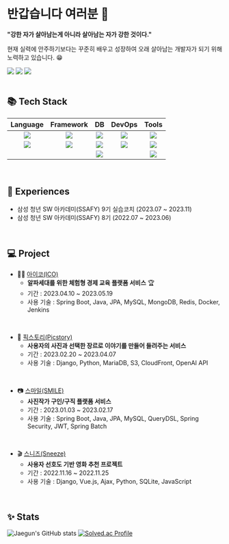 # 반갑습니다 여러분 👋
 
**"강한 자가 살아남는게 아니라 살아남는 자가 강한 것이다."**

현재 실력에 안주하기보다는 꾸준히 배우고 성장하여 오래 살아남는 개발자가 되기 위해 노력하고 있습니다. 😁

<div>
  <span><a href="https://velog.io/@rungoat"><img src="https://img.shields.io/badge/velog-20C997?style=flat-square&logo=velog&logoColor=white"></a>
</span> <span><a href="https://shocking-feeling-98b.notion.site/d551f26d282b4cacb872fa90211058ce?pvs=4"><img src="https://img.shields.io/badge/Portfolio-000000?style=flat-square&logo=notion&logoColor=white"></a></span> <span><img src="https://img.shields.io/badge/sjk1052005@gmail.com-EA4335?style=flat-square&logo=gmail&logoColor=white"></span>
</div>

<br>

## 📚 Tech Stack
| Language | Framework | DB | DevOps | Tools |
| :-----: | :-----: | :-----: | :-----: | :-----: |
| <img src="https://img.shields.io/badge/JAVA-007396?style=for-the-badge&logo=JAVA&logoColor=white"> | <img src="https://img.shields.io/badge/springboot-6DB33F?style=for-the-badge&logo=springboot&logoColor=white"> | <img src="https://img.shields.io/badge/MySQl-4479A1?style=for-the-badge&logo=MySQL&logoColor=white"> | <img src="https://img.shields.io/badge/Docker-2496ED?style=for-the-badge&logo=Docker&logoColor=white"> | <img src="https://img.shields.io/badge/SourceTree-0052CC?style=for-the-badge&logo=SourceTree&logoColor=white"> |
| <img src="https://img.shields.io/badge/Python-3776AB?style=for-the-badge&logo=Python&logoColor=white"> | <img src="https://img.shields.io/badge/Django-092E20?style=for-the-badge&logo=Django&logoColor=white"> | <img src="https://img.shields.io/badge/MongoDB-47A248?style=for-the-badge&logo=MongoDB&logoColor=white"> | <img src="https://img.shields.io/badge/Jenkins-D24939?style=for-the-badge&logo=Jenkins&logoColor=white"> | <img src="https://img.shields.io/badge/Jira-0052CC?style=for-the-badge&logo=Jira&logoColor=white"> |
|  |  | <img src="https://img.shields.io/badge/Redis-DC382D?style=for-the-badge&logo=Redis&logoColor=white"> |  | <img src="https://img.shields.io/badge/Notion-000000?style=for-the-badge&logo=Notion&logoColor=white"> |

<br>

## 📑 Experiences
- 삼성 청년 SW 아카데미(SSAFY) 9기 실습코치 (2023.07 ~ 2023.11)
- 삼성 청년 SW 아카데미(SSAFY) 8기 (2022.07 ~ 2023.06)

<br>

## 💻 Project
- 👨‍🏫 <a href="https://github.com/ico-d103/ico">아이코(ICO)</a>
  - **알파세대를 위한 체험형 경제 교육 플랫폼 서비스** 🏆
  - 기간 : 2023.04.10 ~ 2023.05.19
  - 사용 기술 : Spring Boot, Java, JPA, MySQL, MongoDB, Redis, Docker, Jenkins
 <br>
 
- 📝 <a href="https://github.com/RUNGOAT/Picstory">픽스토리(Picstory)</a>
  - **사용자의 사진과 선택한 장르로 이야기를 만들어 들려주는 서비스**
  - 기간 : 2023.02.20 ~ 2023.04.07
  - 사용 기술 : Django, Python, MariaDB, S3, CloudFront, OpenAI API
 <br>
 
- 📷 <a href="https://github.com/SMILE-SSAFY/SMILE-Server">스마일(SMILE)</a>
  - **사진작가 구인/구직 플랫폼 서비스**
  - 기간 : 2023.01.03 ~ 2023.02.17
  - 사용 기술 : Spring Boot, Java, JPA, MySQL, QueryDSL, Spring Security, JWT, Spring Batch
 <br>
 
- 🎬 <a href="https://github.com/RUNGOAT/Final-moviePJT-Sneeze">스니즈(Sneeze)</a>
  - **사용자 선호도 기반 영화 추천 프로젝트**
  - 기간 : 2022.11.16 ~ 2022.11.25
  - 사용 기술 : Django, Vue.js, Ajax, Python, SQLite, JavaScript

<br>

## ✨ Stats
<p align="center"> 
  
  ![Jaegun's GitHub stats](https://github-readme-stats.vercel.app/api?username=RUNGOAT&show_icons=true&theme=swift)
  [![Solved.ac Profile](http://mazassumnida.wtf/api/v2/generate_badge?boj=sjk1062005)](https://solved.ac/sjk1062005/)

</p>

<br>

<!--
**RUNGOAT/RUNGOAT** is a ✨ _special_ ✨ repository because its `README.md` (this file) appears on your GitHub profile.

Here are some ideas to get you started:

- 🔭 I’m currently working on ...
- 🌱 I’m currently learning ...
- 👯 I’m looking to collaborate on ...
- 🤔 I’m looking for help with ...
- 💬 Ask me about ...
- 📫 How to reach me: ...
- 😄 Pronouns: ...
- ⚡ Fun fact: ...
-->
